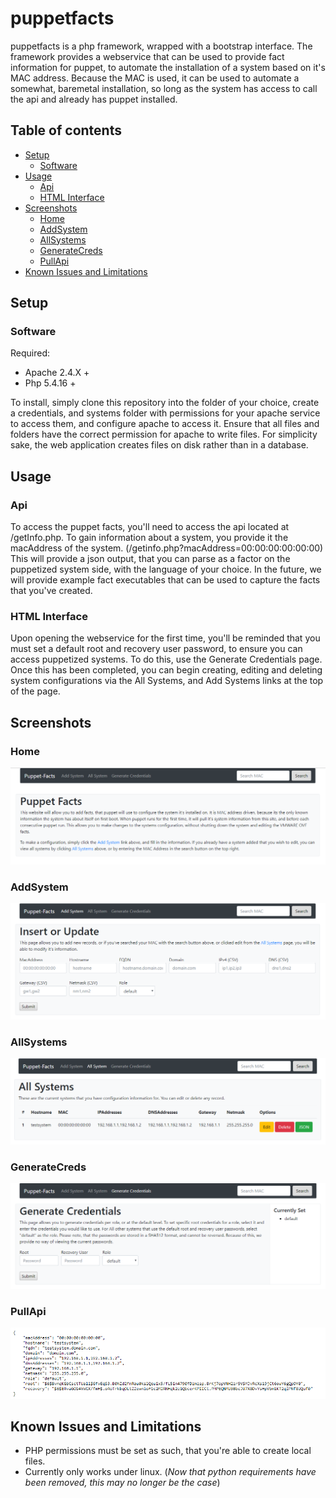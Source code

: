 # puppetfacts
puppetfacts is a php framework, wrapped with a bootstrap interface. The framework provides a webservice that can be used to provide fact information for puppet, to automate the installation of a system based on it's MAC address. Because the MAC is used, it can be used to automate a somewhat, baremetal installation, so long as the system has access to call the api and already has puppet installed. 

## Table of contents
* [Setup](#setup)
  * [Software](#software)
* [Usage](#usage)
  * [Api](#api)
  * [HTML Interface](#html-interface)
* [Screenshots](#screenshots)
  * [Home](#home)
  * [AddSystem](#addsystem)
  * [AllSystems](#allsystems)
  * [GenerateCreds](#generatecreds)
  * [PullApi](#pullapi)
* [Known Issues and Limitations](#known-issues-and-limitations)

## Setup
### Software
Required:
* Apache 2.4.X +
* Php 5.4.16 +

To install, simply clone this repository into the folder of your choice, create a credentials, and systems folder with permissions for your apache service to access them, and configure apache to access it. Ensure that all files and folders have the correct permission for apache to write files. For simplicity sake, the web application creates files on disk rather than in a database.

## Usage
### Api
To access the puppet facts, you'll need to access the api located at /getInfo.php. To gain information about a system, you provide it the macAddress of the system. (/getinfo.php?macAddress=00:00:00:00:00:00)
This will provide a json output, that you can parse as a factor on the puppetized system side, with the language of your choice. In the future, we will provide example fact executables that can be used to capture the facts that you've created.
### HTML Interface
Upon opening the webservice for the first time, you'll be reminded that you must set a default root and recovery user password, to ensure you can access puppetized systems. To do this, use the Generate Credentials page. Once this has been completed, you can begin creating, editing and deleting system configurations via the All Systems, and Add Systems links at the top of the page. 
## Screenshots
### Home
![Home](/images/home.png)
### AddSystem
![AddSystem](/images/add_system.png)
### AllSystems
![AllSystems](/images/all_systems.png)
### GenerateCreds
![GenerateCreds](/images/generate_creds.png)
### PullApi
![Api](/images/api_json.png)
## Known Issues and Limitations
* PHP permissions must be set as such, that you're able to create local files.
* Currently only works under linux. (*Now that python requirements have been removed, this may no longer be the case*)
